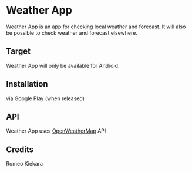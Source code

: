 # Weather App

Weather App is an app for checking local weather and forecast. It will also be possible to check weather and
forecast elsewhere.

## Target

Weather App will only be available for Android.

## Installation

via Google Play (when released)

## API

Weather App uses [OpenWeatherMap](https://openweathermap.org/api) API

## Credits

Romeo Kiekara